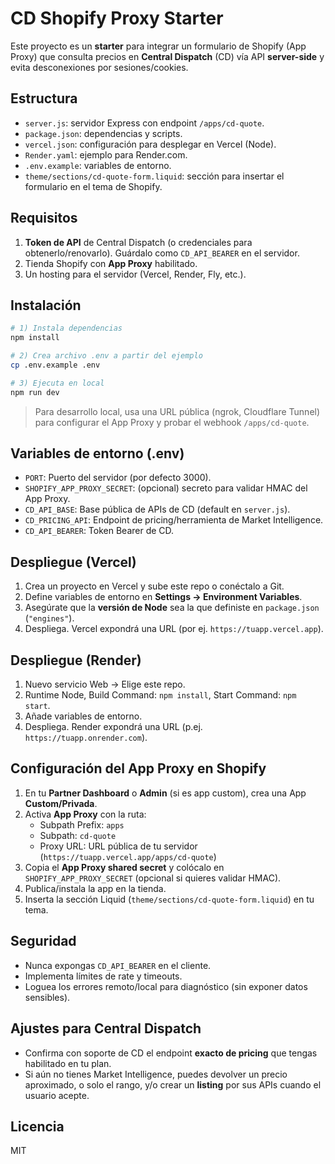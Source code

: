 # CD Shopify Proxy Starter

Este proyecto es un **starter** para integrar un formulario de Shopify (App Proxy) que consulta precios en **Central Dispatch** (CD) vía API **server-side** y evita desconexiones por sesiones/cookies.

## Estructura
- `server.js`: servidor Express con endpoint `/apps/cd-quote`.
- `package.json`: dependencias y scripts.
- `vercel.json`: configuración para desplegar en Vercel (Node).
- `Render.yaml`: ejemplo para Render.com.
- `.env.example`: variables de entorno.
- `theme/sections/cd-quote-form.liquid`: sección para insertar el formulario en el tema de Shopify.

## Requisitos
1. **Token de API** de Central Dispatch (o credenciales para obtenerlo/renovarlo). Guárdalo como `CD_API_BEARER` en el servidor.
2. Tienda Shopify con **App Proxy** habilitado.
3. Un hosting para el servidor (Vercel, Render, Fly, etc.).

## Instalación
```bash
# 1) Instala dependencias
npm install

# 2) Crea archivo .env a partir del ejemplo
cp .env.example .env

# 3) Ejecuta en local
npm run dev
```
> Para desarrollo local, usa una URL pública (ngrok, Cloudflare Tunnel) para configurar el App Proxy y probar el webhook `/apps/cd-quote`.

## Variables de entorno (.env)
- `PORT`: Puerto del servidor (por defecto 3000).
- `SHOPIFY_APP_PROXY_SECRET`: (opcional) secreto para validar HMAC del App Proxy.
- `CD_API_BASE`: Base pública de APIs de CD (default en `server.js`).
- `CD_PRICING_API`: Endpoint de pricing/herramienta de Market Intelligence.
- `CD_API_BEARER`: Token Bearer de CD.

## Despliegue (Vercel)
1. Crea un proyecto en Vercel y sube este repo o conéctalo a Git.
2. Define variables de entorno en **Settings → Environment Variables**.
3. Asegúrate que la **versión de Node** sea la que definiste en `package.json` (`"engines"`).
4. Despliega. Vercel expondrá una URL (por ej. `https://tuapp.vercel.app`).

## Despliegue (Render)
1. Nuevo servicio Web → Elige este repo.
2. Runtime Node, Build Command: `npm install`, Start Command: `npm start`.
3. Añade variables de entorno.
4. Despliega. Render expondrá una URL (p.ej. `https://tuapp.onrender.com`).

## Configuración del App Proxy en Shopify
1. En tu **Partner Dashboard** o **Admin** (si es app custom), crea una App **Custom/Privada**.
2. Activa **App Proxy** con la ruta:
   - Subpath Prefix: `apps`
   - Subpath: `cd-quote`
   - Proxy URL: URL pública de tu servidor (`https://tuapp.vercel.app/apps/cd-quote`)
3. Copia el **App Proxy shared secret** y colócalo en `SHOPIFY_APP_PROXY_SECRET` (opcional si quieres validar HMAC).
4. Publica/instala la app en la tienda.
5. Inserta la sección Liquid (`theme/sections/cd-quote-form.liquid`) en tu tema.

## Seguridad
- Nunca expongas `CD_API_BEARER` en el cliente.
- Implementa límites de rate y timeouts.
- Loguea los errores remoto/local para diagnóstico (sin exponer datos sensibles).

## Ajustes para Central Dispatch
- Confirma con soporte de CD el endpoint **exacto de pricing** que tengas habilitado en tu plan.
- Si aún no tienes Market Intelligence, puedes devolver un precio aproximado, o solo el rango, y/o crear un **listing** por sus APIs cuando el usuario acepte.

## Licencia
MIT
